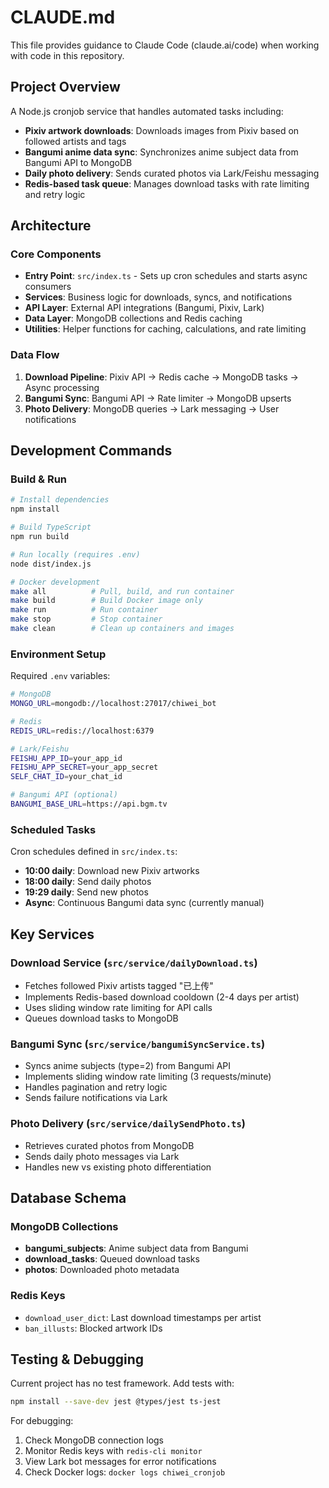 # CLAUDE.md

This file provides guidance to Claude Code (claude.ai/code) when working with code in this repository.

## Project Overview

A Node.js cronjob service that handles automated tasks including:
- **Pixiv artwork downloads**: Downloads images from Pixiv based on followed artists and tags
- **Bangumi anime data sync**: Synchronizes anime subject data from Bangumi API to MongoDB
- **Daily photo delivery**: Sends curated photos via Lark/Feishu messaging
- **Redis-based task queue**: Manages download tasks with rate limiting and retry logic

## Architecture

### Core Components

- **Entry Point**: `src/index.ts` - Sets up cron schedules and starts async consumers
- **Services**: Business logic for downloads, syncs, and notifications
- **API Layer**: External API integrations (Bangumi, Pixiv, Lark)
- **Data Layer**: MongoDB collections and Redis caching
- **Utilities**: Helper functions for caching, calculations, and rate limiting

### Data Flow

1. **Download Pipeline**: Pixiv API → Redis cache → MongoDB tasks → Async processing
2. **Bangumi Sync**: Bangumi API → Rate limiter → MongoDB upserts
3. **Photo Delivery**: MongoDB queries → Lark messaging → User notifications

## Development Commands

### Build & Run
```bash
# Install dependencies
npm install

# Build TypeScript
npm run build

# Run locally (requires .env)
node dist/index.js

# Docker development
make all          # Pull, build, and run container
make build        # Build Docker image only
make run          # Run container
make stop         # Stop container
make clean        # Clean up containers and images
```

### Environment Setup
Required `.env` variables:
```bash
# MongoDB
MONGO_URL=mongodb://localhost:27017/chiwei_bot

# Redis
REDIS_URL=redis://localhost:6379

# Lark/Feishu
FEISHU_APP_ID=your_app_id
FEISHU_APP_SECRET=your_app_secret
SELF_CHAT_ID=your_chat_id

# Bangumi API (optional)
BANGUMI_BASE_URL=https://api.bgm.tv
```

### Scheduled Tasks
Cron schedules defined in `src/index.ts`:
- **10:00 daily**: Download new Pixiv artworks
- **18:00 daily**: Send daily photos
- **19:29 daily**: Send new photos
- **Async**: Continuous Bangumi data sync (currently manual)

## Key Services

### Download Service (`src/service/dailyDownload.ts`)
- Fetches followed Pixiv artists tagged "已上传"
- Implements Redis-based download cooldown (2-4 days per artist)
- Uses sliding window rate limiting for API calls
- Queues download tasks to MongoDB

### Bangumi Sync (`src/service/bangumiSyncService.ts`)
- Syncs anime subjects (type=2) from Bangumi API
- Implements sliding window rate limiting (3 requests/minute)
- Handles pagination and retry logic
- Sends failure notifications via Lark

### Photo Delivery (`src/service/dailySendPhoto.ts`)
- Retrieves curated photos from MongoDB
- Sends daily photo messages via Lark
- Handles new vs existing photo differentiation

## Database Schema

### MongoDB Collections
- **bangumi_subjects**: Anime subject data from Bangumi
- **download_tasks**: Queued download tasks
- **photos**: Downloaded photo metadata

### Redis Keys
- `download_user_dict`: Last download timestamps per artist
- `ban_illusts`: Blocked artwork IDs

## Testing & Debugging

Current project has no test framework. Add tests with:
```bash
npm install --save-dev jest @types/jest ts-jest
```

For debugging:
1. Check MongoDB connection logs
2. Monitor Redis keys with `redis-cli monitor`
3. View Lark bot messages for error notifications
4. Check Docker logs: `docker logs chiwei_cronjob`